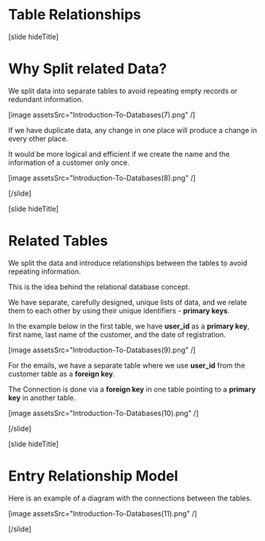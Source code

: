 # Table Relationships

[slide hideTitle]

# Why Split related Data?

We split data into separate tables to avoid repeating empty records or redundant information.

[image assetsSrc="Introduction-To-Databases(7).png" /]

If we have duplicate data, any change in one place will produce a change in every other place. 

It would be more logical and efficient if we create the name and the information of a customer only once.

[image assetsSrc="Introduction-To-Databases(8).png" /]

[/slide]

[slide hideTitle]

# Related Tables

We split the data and introduce relationships between the tables to avoid repeating information. 

This is the idea behind the relational database concept. 

We have separate, carefully designed, unique lists of data, and we relate them to each other by using their unique identifiers - **primary keys**.

In the example below in the first table, we have **user_id** as a **primary key**, first name, last name of the customer, and the date of registration.

[image assetsSrc="Introduction-To-Databases(9).png" /]

For the emails, we have a separate table where we use **user_id** from the customer table as a **foreign key**.

The Connection is done via a **foreign key** in one table pointing to a **primary key** in another table.

[image assetsSrc="Introduction-To-Databases(10).png" /]

[/slide]

[slide hideTitle]

# Entry Relationship Model

Here is an example of a diagram with the connections between the tables.

[image assetsSrc="Introduction-To-Databases(11).png" /]

[/slide]